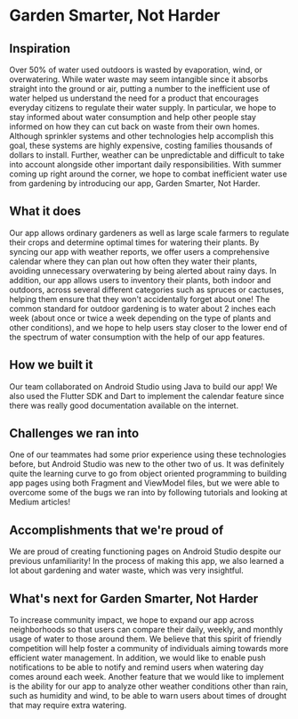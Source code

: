# Garden Smarter, Not Harder

## Inspiration

Over 50% of water used outdoors is wasted by evaporation, wind, or overwatering. While water waste may seem intangible since it absorbs straight into the ground or air, putting a number to the inefficient use of water helped us understand the need for a product that encourages everyday citizens to regulate their water supply. In particular, we hope to stay informed about water consumption and help other people stay informed on how they can cut back on waste from their own homes. Although sprinkler systems and other technologies help accomplish this goal, these systems are highly expensive, costing families thousands of dollars to install. Further, weather can be unpredictable and difficult to take into account alongside other important daily responsibilities. With summer coming up right around the corner, we hope to combat inefficient water use from gardening by introducing our app, Garden Smarter, Not Harder. 

## What it does

Our app allows ordinary gardeners as well as large scale farmers to regulate their crops and determine optimal times for watering their plants. By syncing our app with weather reports, we offer users a comprehensive calendar where they can plan out how often they water their plants, avoiding unnecessary overwatering by being alerted about rainy days. In addition, our app allows users to inventory their plants, both indoor and outdoors, across several different categories such as spruces or cactuses, helping them ensure that they won't accidentally forget about one! The common standard for outdoor gardening is to water about 2 inches each week (about once or twice a week depending on the type of plants and other conditions), and we hope to help users stay closer to the lower end of the spectrum of water consumption with the help of our app features.

## How we built it

Our team collaborated on Android Studio using Java to build our app! We also used the Flutter SDK and Dart to implement the calendar feature since there was really good documentation available on the internet. 

## Challenges we ran into

One of our teammates had some prior experience using these technologies before, but Android Studio was new to the other two of us. It was definitely quite the learning curve to go from object oriented programming to building app pages using both Fragment and ViewModel files, but we were able to overcome some of the bugs we ran into by following tutorials and looking at Medium articles! 

## Accomplishments that we're proud of

We are proud of creating functioning pages on Android Studio despite our previous unfamiliarity! In the process of making this app, we also learned a lot about gardening and water waste, which was very insightful.

## What's next for Garden Smarter, Not Harder

To increase community impact, we hope to expand our app across neighborhoods so that users can compare their daily, weekly, and monthly usage of water to those around them. We believe that this spirit of friendly competition will help foster a community of individuals aiming towards more efficient water management. In addition, we would like to enable push notifications to be able to notify and remind users when watering day comes around each week. Another feature that we would like to implement is the ability for our app to analyze other weather conditions other than rain, such as humidity and wind, to be able to warn users about times of drought that may require extra watering. 
